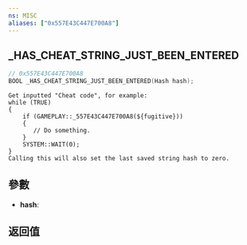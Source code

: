 ```yaml
---
ns: MISC
aliases: ["0x557E43C447E700A8"]
---
```

## _HAS_CHEAT_STRING_JUST_BEEN_ENTERED

```c
// 0x557E43C447E700A8
BOOL _HAS_CHEAT_STRING_JUST_BEEN_ENTERED(Hash hash);
```

```
Get inputted "Cheat code", for example:  
while (TRUE)  
{  
    if (GAMEPLAY::_557E43C447E700A8(${fugitive}))  
    {  
       // Do something.  
    }  
    SYSTEM::WAIT(0);  
}  
Calling this will also set the last saved string hash to zero.  
```

## 參數
* **hash**: 

## 返回值
